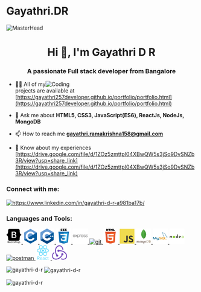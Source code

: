 # Gayathri.DR
![MasterHead](https://www.techpocket.org/wp-content/uploads/2020/07/Website-Development-Company.jpg)
<h1 align="center">Hi 👋, I'm Gayathri D R</h1>
<h3 align="center">A passionate Full stack developer from Bangalore</h3>
<img align="right" alt="Coding" width="400"  src="https://www.slashgear.com/img/gallery/microsoft-privacy-dashboard-shows-what-microsoft-knows-about-you/intro-import.webp"/>


- 👨‍💻 All of my projects are available at [https://gayathri257developer.github.io/portfolio/portfolio.html](https://gayathri257developer.github.io/portfolio/portfolio.html)

- 💬 Ask me about **HTML5, CSS3, JavaScript(ES6), ReactJs, NodeJs, MongoDB**

- 📫 How to reach me **gayathri.ramakrishna158@gmail.com**

- 📄 Know about my experiences [https://drive.google.com/file/d/1ZOz5zmttpl04XBwQW5s3jSo9DvSNZb3R/view?usp=share_link](https://drive.google.com/file/d/1ZOz5zmttpl04XBwQW5s3jSo9DvSNZb3R/view?usp=share_link)


<h3 align="left">Connect with me:</h3>
<p align="left">
<a href="https://linkedin.com/in/https://www.linkedin.com/in/gayathri-d-r-a981ba17b/" target="blank"><img align="center" src="https://raw.githubusercontent.com/rahuldkjain/github-profile-readme-generator/master/src/images/icons/Social/linked-in-alt.svg" alt="https://www.linkedin.com/in/gayathri-d-r-a981ba17b/" height="30" width="40" /></a>
</p>

<h3 align="left">Languages and Tools:</h3>
<p align="left"> <a href="https://getbootstrap.com" target="_blank" rel="noreferrer"> <img src="https://raw.githubusercontent.com/devicons/devicon/master/icons/bootstrap/bootstrap-plain-wordmark.svg" alt="bootstrap" width="40" height="40"/> </a> <a href="https://www.cprogramming.com/" target="_blank" rel="noreferrer"> <img src="https://raw.githubusercontent.com/devicons/devicon/master/icons/c/c-original.svg" alt="c" width="40" height="40"/> </a> <a href="https://www.w3schools.com/cpp/" target="_blank" rel="noreferrer"> <img src="https://raw.githubusercontent.com/devicons/devicon/master/icons/cplusplus/cplusplus-original.svg" alt="cplusplus" width="40" height="40"/> </a> <a href="https://www.w3schools.com/css/" target="_blank" rel="noreferrer"> <img src="https://raw.githubusercontent.com/devicons/devicon/master/icons/css3/css3-original-wordmark.svg" alt="css3" width="40" height="40"/> </a> <a href="https://expressjs.com" target="_blank" rel="noreferrer"> <img src="https://raw.githubusercontent.com/devicons/devicon/master/icons/express/express-original-wordmark.svg" alt="express" width="40" height="40"/> </a> <a href="https://git-scm.com/" target="_blank" rel="noreferrer"> <img src="https://www.vectorlogo.zone/logos/git-scm/git-scm-icon.svg" alt="git" width="40" height="40"/> </a> <a href="https://www.w3.org/html/" target="_blank" rel="noreferrer"> <img src="https://raw.githubusercontent.com/devicons/devicon/master/icons/html5/html5-original-wordmark.svg" alt="html5" width="40" height="40"/> </a> <a href="https://developer.mozilla.org/en-US/docs/Web/JavaScript" target="_blank" rel="noreferrer"> <img src="https://raw.githubusercontent.com/devicons/devicon/master/icons/javascript/javascript-original.svg" alt="javascript" width="40" height="40"/> </a> <a href="https://www.mongodb.com/" target="_blank" rel="noreferrer"> <img src="https://raw.githubusercontent.com/devicons/devicon/master/icons/mongodb/mongodb-original-wordmark.svg" alt="mongodb" width="40" height="40"/> </a> <a href="https://www.mysql.com/" target="_blank" rel="noreferrer"> <img src="https://raw.githubusercontent.com/devicons/devicon/master/icons/mysql/mysql-original-wordmark.svg" alt="mysql" width="40" height="40"/> </a> <a href="https://nodejs.org" target="_blank" rel="noreferrer"> <img src="https://raw.githubusercontent.com/devicons/devicon/master/icons/nodejs/nodejs-original-wordmark.svg" alt="nodejs" width="40" height="40"/> </a> <a href="https://postman.com" target="_blank" rel="noreferrer"> <img src="https://www.vectorlogo.zone/logos/getpostman/getpostman-icon.svg" alt="postman" width="40" height="40"/> </a> <a href="https://reactjs.org/" target="_blank" rel="noreferrer"> <img src="https://raw.githubusercontent.com/devicons/devicon/master/icons/react/react-original-wordmark.svg" alt="react" width="40" height="40"/> </a> <a href="https://redux.js.org" target="_blank" rel="noreferrer"> <img src="https://raw.githubusercontent.com/devicons/devicon/master/icons/redux/redux-original.svg" alt="redux" width="40" height="40"/> </a> </p>

<p><img align="left" src="https://github-readme-stats.vercel.app/api/top-langs?username=gayathri-d-r&show_icons=true&locale=en&layout=compact" alt="gayathri-d-r" /></p>

<p>&nbsp;<img align="center" src="https://github-readme-stats.vercel.app/api?username=gayathri-d-r&show_icons=true&locale=en" alt="gayathri-d-r" /></p>

<p><img align="center" src="https://github-readme-streak-stats.herokuapp.com/?user=gayathri-d-r&" alt="gayathri-d-r" /></p>
